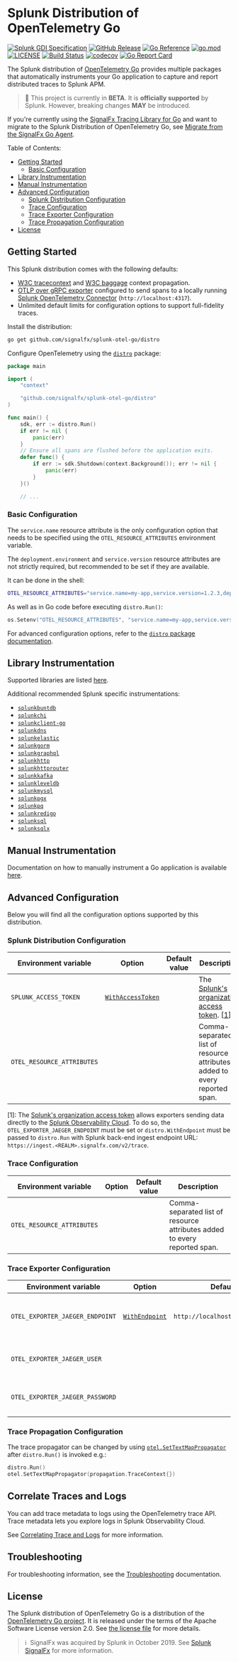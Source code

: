 # Splunk Distribution of OpenTelemetry Go

[![Splunk GDI Specification](https://img.shields.io/badge/GDI-1.2.0-blue)](https://github.com/signalfx/gdi-specification/releases/tag/v1.2.0)
[![GitHub Release](https://img.shields.io/github/v/release/signalfx/splunk-otel-go?include_prereleases)](https://github.com/signalfx/splunk-otel-go/releases)
[![Go Reference](https://pkg.go.dev/badge/github.com/signalfx/splunk-otel-go.svg)](https://pkg.go.dev/github.com/signalfx/splunk-otel-go)
[![go.mod](https://img.shields.io/github/go-mod/go-version/signalfx/splunk-otel-go)](go.mod)
[![LICENSE](https://img.shields.io/github/license/signalfx/splunk-otel-go)](LICENSE)
[![Build Status](https://img.shields.io/github/workflow/status/signalfx/splunk-otel-go/ci)](https://github.com/signalfx/splunk-otel-go/actions?query=branch%3Amain)
[![codecov](https://codecov.io/gh/signalfx/splunk-otel-go/branch/main/graph/badge.svg)](https://codecov.io/gh/signalfx/splunk-otel-go)
[![Go Report Card](https://goreportcard.com/badge/github.com/signalfx/splunk-otel-go)](https://goreportcard.com/report/github.com/signalfx/splunk-otel-go)

The Splunk distribution of [OpenTelemetry
Go](https://github.com/open-telemetry/opentelemetry-go) provides
multiple packages that automatically instruments your Go
application to capture and report distributed traces to Splunk APM.

> :construction: This project is currently in **BETA**.
> It is **officially supported** by Splunk.
> However, breaking changes **MAY** be introduced.

If you're currently using the [SignalFx Tracing Library for Go](https://github.com/signalfx/signalfx-go-tracing)
and want to migrate to the
Splunk Distribution of OpenTelemetry Go, see [Migrate from the SignalFx Go
Agent](./MIGRATING.md).

Table of Contents:

- [Getting Started](#getting-started)
  - [Basic Configuration](#basic-configuration)
- [Library Instrumentation](#library-instrumentation)
- [Manual Instrumentation](#manual-instrumentation)
- [Advanced Configuration](#advanced-configuration)
  - [Splunk Distribution Configuration](#splunk-distribution-configuration)
  - [Trace Configuration](#trace-configuration)
  - [Trace Exporter Configuration](#trace-exporter-configuration)
  - [Trace Propagation Configuration](#trace-propagation-configuration)
- [License](#license)

## Getting Started

This Splunk distribution comes with the following defaults:

- [W3C tracecontext](https://www.w3.org/TR/trace-context/) and
  [W3C baggage](https://www.w3.org/TR/baggage/) context propagation.
- [OTLP over gRPC
  exporter](https://pkg.go.dev/go.opentelemetry.io/otel/exporters/otlp/otlptrace/otlptracehttp)
  configured to send spans to a locally running [Splunk OpenTelemetry
  Connector](https://github.com/signalfx/splunk-otel-collector)
  (`http://localhost:4317`).
- Unlimited default limits for configuration options to
  support full-fidelity traces.

Install the distribution:

```sh
go get github.com/signalfx/splunk-otel-go/distro
```

Configure OpenTelemetry using the [`distro`](./distro) package:

```go
package main

import (
	"context"

	"github.com/signalfx/splunk-otel-go/distro"
)

func main() {
	sdk, err := distro.Run()
	if err != nil {
		panic(err)
	}
	// Ensure all spans are flushed before the application exits.
	defer func() {
		if err := sdk.Shutdown(context.Background()); err != nil {
			panic(err)
		}
	}()

	// ...
```

### Basic Configuration

The `service.name` resource attribute is the only configuration option that
needs to be specified using the `OTEL_RESOURCE_ATTRIBUTES` environment variable.

The `deployment.environment` and `service.version` resource attributes are not
strictly required, but recommended to be set if they are available.

It can be done in the shell:

```sh
OTEL_RESOURCE_ATTRIBUTES="service.name=my-app,service.version=1.2.3,deployment.environment=production"
```

As well as in Go code before executing `distro.Run()`:

```go
os.Setenv("OTEL_RESOURCE_ATTRIBUTES", "service.name=my-app,service.version=1.2.3,deployment.environment=development")
```

For advanced configuration options, refer to the [`distro` package documentation](./distro/README.md#Configuration).

## Library Instrumentation

Supported libraries are listed
[here](https://github.com/open-telemetry/opentelemetry-go-contrib/tree/master/instrumentation).

Additional recommended Splunk specific instrumentations:

- [`splunkbuntdb`](./instrumentation/github.com/tidwall/buntdb/splunkbuntdb)
- [`splunkchi`](./instrumentation/github.com/go-chi/chi/splunkchi)
- [`splunkclient-go`](./instrumentation/k8s.io/client-go/splunkclient-go)
- [`splunkdns`](./instrumentation/github.com/miekg/dns/splunkdns)
- [`splunkelastic`](./instrumentation/gopkg.in/olivere/elastic/splunkelastic)
- [`splunkgorm`](./instrumentation/github.com/jinzhu/gorm/splunkgorm)
- [`splunkgraphql`](./instrumentation/github.com/graph-gophers/graphql-go/splunkgraphql)
- [`splunkhttp`](./instrumentation/net/http/splunkhttp)
- [`splunkhttprouter`](./instrumentation/github.com/julienschmidt/httprouter/splunkhttprouter)
- [`splunkkafka`](./instrumentation/github.com/confluentinc/confluent-kafka-go/kafka/splunkkafka)
- [`splunkleveldb`](./instrumentation/github.com/syndtr/goleveldb/leveldb/splunkleveldb)
- [`splunkmysql`](./instrumentation/github.com/go-sql-driver/mysql/splunkmysql)
- [`splunkpgx`](./instrumentation/github.com/jackc/pgx/splunkpgx)
- [`splunkpq`](./instrumentation/github.com/lib/pq/splunkpq)
- [`splunkredigo`](./instrumentation/github.com/gomodule/redigo/splunkredigo)
- [`splunksql`](./instrumentation/database/sql/splunksql)
- [`splunksqlx`](./instrumentation/github.com/jmoiron/sqlx/splunksqlx)

## Manual Instrumentation

Documentation on how to manually instrument a Go application is available
[here](https://opentelemetry.io/docs/go/getting-started/).

## Advanced Configuration

Below you will find all the configuration options supported by this distribution.

### Splunk Distribution Configuration

<!-- markdownlint-disable MD013 -->
| Environment variable      | Option             | Default value  | Description |
| ------------------------- | -------------------| -------------- | ----------- |
| `SPLUNK_ACCESS_TOKEN`     | [`WithAccessToken`](https://pkg.go.dev/github.com/signalfx/splunk-otel-go/distro#WithAccessToken)  |                | The [Splunk's organization access token](https://docs.splunk.com/observability/admin/authentication-tokens/org-tokens.html). [[1](#cfg1)] |
| `OTEL_RESOURCE_ATTRIBUTES` |                    |                | Comma-separated list of resource attributes added to every reported span. |
<!-- markdownlint-enable MD013 -->

[<a name="cfg1">1</a>]: The [Splunk's organization access token](https://docs.splunk.com/observability/admin/authentication-tokens/org-tokens.html)
allows exporters sending data directly to the [Splunk Observability Cloud](https://dev.splunk.com/observability/docs/apibasics/api_list/).
To do so, the `OTEL_EXPORTER_JAEGER_ENDPOINT` must be set
or `distro.WithEndpoint` must be passed to `distro.Run`
with Splunk back-end ingest endpoint URL: `https://ingest.<REALM>.signalfx.com/v2/trace`.

### Trace Configuration

<!-- markdownlint-disable MD013 -->
| Environment variable       | Option             | Default value  | Description |
| -------------------------- | -------------------| -------------- | ----------- |
| `OTEL_RESOURCE_ATTRIBUTES` |                    |                | Comma-separated list of resource attributes added to every reported span. |
<!-- markdownlint-enable MD013 -->

### Trace Exporter Configuration

<!-- markdownlint-disable MD013 -->
| Environment variable            | Option             | Default value  | Description |
| ------------------------------- | -------------------| -------------- | ----------- |
| `OTEL_EXPORTER_JAEGER_ENDPOINT` | [`WithEndpoint`](https://pkg.go.dev/github.com/signalfx/splunk-otel-go/distro#WithEndpoint)     | `http://localhost:14268/api/traces` | Jaeger Thrift HTTP endpoint for sending spans. |
| `OTEL_EXPORTER_JAEGER_USER`     |                    |                | Username to be used for HTTP basic authentication. |
| `OTEL_EXPORTER_JAEGER_PASSWORD` |                    |                | Password to be used for HTTP basic authentication. |
<!-- markdownlint-enable MD013 -->

### Trace Propagation Configuration

The trace propagator can be changed by using
[`otel.SetTextMapPropagator`](https://pkg.go.dev/go.opentelemetry.io/otel#SetTextMapPropagator)
after `distro.Run()` is invoked e.g.:

```go
distro.Run()
otel.SetTextMapPropagator(propagation.TraceContext{})
```

## Correlate Traces and Logs

You can add trace metadata to logs using the OpenTelemetry trace API. Trace
metadata lets you explore logs in Splunk Observability Cloud.

See [Correlating Trace and Logs](./docs/correlating-trace-and-logs.md) for more
information.

## Troubleshooting

For troubleshooting information, see the
[Troubleshooting](./docs/troubleshooting.md) documentation.

## License

The Splunk distribution of OpenTelemetry Go is a
distribution of the [OpenTelemetry Go
project](https://github.com/open-telemetry/opentelemetry-go). It is
released under the terms of the Apache Software License version 2.0. See [the
license file](./LICENSE) for more details.

>ℹ️&nbsp;&nbsp;SignalFx was acquired by Splunk in October 2019. See [Splunk
SignalFx](https://www.splunk.com/en_us/investor-relations/acquisitions/signalfx.html)
for more information.

